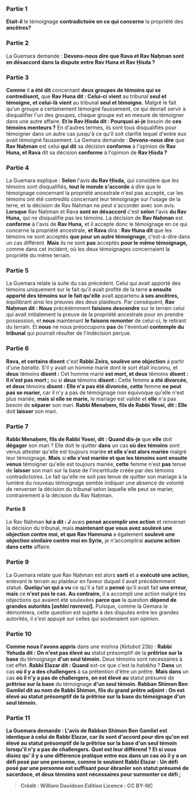 
### Partie 1
<b>Etait-il</b> le témoignage <b>contradictoire en ce qui concerne</b> la propriété des <b>ancêtres?</b>

### Partie 2
La Guemara demande : <b>Devons-nous dire que Rava et Rav Naḥman sont en désaccord dans la dispute entre Rav Huna et Rav Ḥisda ?</b>

### Partie 3
<b>Comme</b> il <b>a été dit</b> concernant <b>deux groupes de témoins qui se contredisent,</b> que <b>Rav Huna dit : Celui-ci</b> <b>vient</b> au tribunal <b>seul et témoigne, et celui-là</b> <b>vient</b> au tribunal <b>seul et témoigne.</b> Malgré le fait qu'un groupe a certainement témoigné faussement, ce qui devrait servir à disqualifier l'un des groupes, chaque groupe est en mesure de témoigner dans une autre affaire. <b>Et le Rav Ḥisda dit : Pourquoi ai-je</b> besoin de <b>ces témoins menteurs ?</b> En d'autres termes, ils sont tous disqualifiés pour témoigner dans un autre cas jusqu'à ce qu'il soit clarifié lequel d'entre eux avait témoigné faussement. La Gemara demande : <b>Devons-nous dire</b> que <b>Rav Naḥman</b> est celui <b>qui dit</b> sa décision <b>conforme</b> à l'opinion de <b>Rav Huna, et Rava</b> dit sa décision <b>conforme</b> à l'opinion de <b>Rav Ḥisda ?</b>

### Partie 4
La Guemara explique : <b>Selon</b> l'avis <b>du Rav Ḥisda,</b> qui considère que les témoins sont disqualifiés, <b>tout le monde s'accorde</b> à dire que le témoignage concernant la propriété ancestrale n'est pas accepté, car les témoins ont été contredits concernant leur témoignage sur l'usage de la terre, et la décision de Rav Naḥman ne peut s'accorder avec son avis. <b>Lorsque</b> Rav Naḥman et Rava <b>sont en désaccord</b> c'est <b>selon</b> l'avis <b>du Rav Huna,</b> qui ne disqualifie pas les témoins. La décision de <b>Rav Naḥman</b> est <b>conforme</b> à l'avis de <b>Rav Huna,</b> et il accepte donc le témoignage en ce qui concerne la propriété ancestrale, <b>et Rava</b> dira : <b>Rav Huna dit</b> que les témoins ne sont acceptés <b>que pour un autre témoignage,</b> c'est-à-dire dans un cas différent. <b>Mais</b> ils ne sont <b>pas</b> acceptés <b>pour le même témoignage,</b> comme dans cet incident, où les deux témoignages concernaient la propriété du même terrain.

### Partie 5
La Guemara relate la suite du cas précédent. Celui qui avait apporté des témoins uniquement sur le fait qu'il avait profité de la terre <b>a ensuite apporté des témoins sur le fait qu'elle</b> avait appartenu <b>à ses ancêtres,</b> équilibrant ainsi les preuves des deux plaideurs. Par conséquent, <b>Rav Naḥman dit : Nous</b> précédemment <b>faisions descendre</b> sur le terrain celui qui avait initialement la preuve de la propriété ancestrale pour en prendre possession, et <b>nous</b> maintenant <b>le faisons remonter</b> de celui-ci, le retirant du terrain. Et <b>nous</b> ne nous préoccupons <b>pas</b> de l'éventuel <b>contemple du tribunal</b> qui pourrait résulter de l'indécision perçue.

### Partie 6
<b>Rava, et certains disent</b> c'est <b>Rabbi Zeira, soulève une objection</b> à partir d'une <i>baraita</i>. S'il y avait un homme marié dont le sort était inconnu, et <b>deux</b> témoins <b>disent :</b> Cet homme marié <b>est mort, et deux</b> témoins <b>disent : Il n'est pas mort ;</b> ou si <b>deux</b> témoins <b>disent :</b> Cette femme <b>a été divorcée, et deux</b> témoins <b>disent : Elle n'a pas été divorcée, cette</b> femme <b>ne peut pas se marier,</b> car il n'y a pas de témoignage non équivoque qu'elle n'est plus mariée, <b>mais si elle se marie,</b> le mariage est valide et <b>elle</b> n'a pas besoin de <b>séparer</b> son mari. <b>Rabbi Menaḥem, fils de Rabbi Yosei, dit : Elle</b> doit <b>laisser</b> son mari.

### Partie 7
<b>Rabbi Menaḥem, fils de Rabbi Yosei, dit : Quand dis-je</b> que <b>elle</b> doit <b>dégager</b> son mari ? Elle doit le quitter <b>dans</b> un cas <b>où des témoins</b> sont venus attester qu'elle est toujours mariée <b>et elle s'est alors mariée</b> malgré leur témoignage. <b>Mais</b> si <b>elle s'est mariée et que les témoins sont ensuite venus</b> témoigner qu'elle est toujours mariée, <b>cette</b> femme n'est <b>pas</b> tenue de <b>laisser</b> son mari sur la base de l'incertitude créée par des témoins contradictoires. Le fait qu'elle ne soit pas tenue de quitter son mariage à la lumière du nouveau témoignage semble indiquer une absence de volonté de renverser la décision du tribunal selon laquelle elle peut se marier, contrairement à la décision du Rav Naḥman.

#### Partie 8
Le Rav Naḥman <b>lui a dit : J</b> avais <b>pensé accomplir une action</b> et renverser la décision du tribunal, mais <b>maintenant que vous avez soulevé une objection contre moi, et que Rav Hamnuna</b> a également <b>soulevé une</b> <b>objection similaire contre moi en Syrie,</b> je n'accomplirai <b>aucune action dans cette</b> affaire.

### Partie 9
La Guemara relate que Rav Naḥman est alors <b>sorti</b> et a <b>exécuté une action,</b> enlevant le terrain au plaideur en faveur duquel il avait précédemment statué. <b>Quelqu'un qui a vu</b> ce qu'il a fait a <b>pensé</b> qu'il avait fait <b>une erreur, mais</b> ce <b>n'est pas le cas. Au contraire,</b> il a accompli une action malgré les objections qui avaient été soulevées <b>parce que</b> la question <b>dépend de grandes autorités [<i>ashlei ravrevei</i>].</b> Puisque, comme la Gemara le démontrera, cette question est sujette à des disputes entre les grandes autorités, il s'est appuyé sur celles qui soutenaient son opinion.

### Partie 10
<b>Comme nous l'avons appris</b> dans une mishna (<i>Ketubot</i> 23b) : <b>Rabbi Yehuda dit : On n'est pas élevé au</b> statut présomptif de la <b>prêtrise sur la base</b> du témoignage <b>d'un seul témoin.</b> Deux témoins sont nécessaires à cet effet. <b>Rabbi Elazar dit : Quand</b> est-ce que c'est la <i>halakha</i> ? <b>Dans</b> un cas <b>où il y a des challengers</b> à sa prétention d'être un prêtre. <b>Mais dans</b> un cas <b>où il n'y a pas de challengers, on est élevé au</b> statut présumé de <b>prêtrise sur la base</b> du témoignage <b>d'un seul témoin. Rabban Shimon Ben Gamliel dit au nom de Rabbi Shimon, fils du grand prêtre adjoint : <b>On est élevé au</b> statut présomptif de la <b>prêtrise sur la base</b> du témoignage <b>d'un seul témoin.</b>

### Partie 11
La Guemara demande : L'avis de <b>Rabban Shimon Ben Gamliel est</b> identique à celui de <b>Rabbi Elazar,</b> car ils sont d'accord pour dire qu'on est élevé au statut présomptif de la prêtrise sur la base d'un seul témoin lorsqu'il n'y a pas de challengers. Quel est leur différend ? <b>Et si vous disiez</b> qu' <b>il y a</b> une différence pratique <b>entre eux</b> dans un cas où il y a <b>un défi</b> posé par <b>une</b> personne, comme le soutient <b>Rabbi Elazar : Un défi</b> posé par <b>une</b> personne est suffisant pour ébranler son statut présumé de sacerdoce, et deux témoins sont nécessaires pour surmonter ce défi ;

>Crédit : William Davidson Edition
>Licence : CC BY-NC